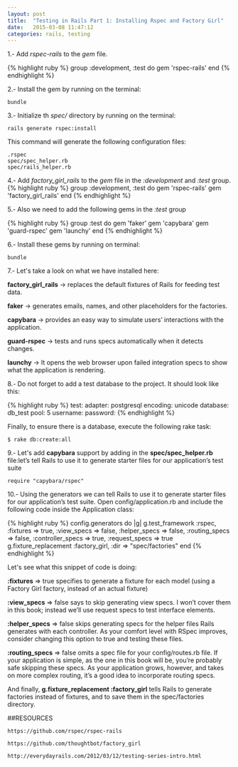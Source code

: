 ```yaml
---
layout: post
title:  "Testing in Rails Part 1: Installing Rspec and Factory Girl"
date:   2015-03-08 11:47:12
categories: rails, testing
---
```


1.- Add *rspec-rails* to the *gem* file.

{% highlight ruby %}
 group :development, :test do
  gem 'rspec-rails'
end
{% endhighlight %}

2.- Install the gem by running on the terminal:
				
	bundle

3.- Initialize th *spec/* directory by running on the terminal:

	rails generate rspec:install

This command will generate the following configuration files:

	.rspec
	spec/spec_helper.rb
	spec/rails_helper.rb

4.- Add *factory_girl_rails* to the *gem* file in the *:development* and *:test* group.
{% highlight ruby %}
 group :development, :test do
  gem 'rspec-rails'
  gem 'factory_girl_rails'
end
{% endhighlight %}

5.- Also we need to add the following gems in the *:test* group

{% highlight ruby %}
 group :test do
  gem 'faker'
  gem 'capybara'
  gem 'guard-rspec'
  gem 'launchy'
end
{% endhighlight %}

6.- Install these gems by running on terminal:
				
	bundle

7.- Let's take a look on what we have installed here:

**factory_girl_rails** -> replaces the default fixtures of Rails for feeding test data.

**faker** -> generates emails, names, and other placeholders for the factories.

**capybara** -> provides an easy way to simulate users’ interactions with the application.

**guard-rspec** -> tests and runs specs automatically when it detects changes.

**launchy** -> It opens the web browser upon failed integration specs to show what the application is rendering.

8.- Do not forget to add a test database to the project. It should look like this:

{% highlight ruby %}
test:
  adapter: postgresql
  encoding: unicode
  database: db_test
  pool: 5
  username: 
  password:
{% endhighlight %}

Finally, to ensure there is a database, execute the following rake task:

	$ rake db:create:all

9.- Let's add **capybara** support by adding in the **spec/spec_helper.rb** file:let’s tell Rails to use it to generate starter files for our application’s test suite 

	require "capybara/rspec"

10.- Using the generators we can tell Rails to use it to generate starter files for our application’s test suite. Open config/application.rb and include the following code inside the Application class:

{% highlight ruby %}
config.generators do |g|
  g.test_framework :rspec,
    :fixtures => true,
    :view_specs => false,
    :helper_specs => false,
    :routing_specs => false,
    :controller_specs => true,
    :request_specs => true
  g.fixture_replacement :factory_girl, :dir => "spec/factories"
end 
{% endhighlight %}

Let's see what this snippet of code is doing:

**:fixtures** => true specifies to generate a fixture for each model (using a Factory Girl factory, instead of an actual fixture)

**:view_specs** => false says to skip generating view specs. I won’t cover them in this book; instead we’ll use request specs to test interface elements.

**:helper_specs** => false skips generating specs for the helper files Rails generates with each controller. As your comfort level with RSpec improves, consider changing this option to true and testing these files.

**:routing_specs** => false omits a spec file for your config/routes.rb file. If your application is simple, as the one in this book will be, you’re probably safe skipping these specs. As your application grows, however, and takes on more complex routing, it’s a good idea to incorporate routing specs.

And finally, **g.fixture_replacement :factory_girl** tells Rails to generate factories instead of fixtures, and to save them in the spec/factories directory.


##RESOURCES

	https://github.com/rspec/rspec-rails

	https://github.com/thoughtbot/factory_girl

	http://everydayrails.com/2012/03/12/testing-series-intro.html



